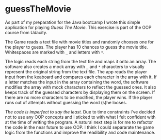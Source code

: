 # guessTheMovie 

As part of my preparation for the Java bootcamp I wrote this simple application for playing *Guess The Movie*. This exercise is part of the OOP course from Udacity.

The Game reads a text file with movie titles and randomly chooses one for the player to guess. The player has 10 chances
to guess the movie title. Whitespaces are marked with `_` and letters with `*`.

The logic reads each string from the text file and maps it onto an array. The software also creates a mock array with `_` and `*` characters to visually
represent the original string from the text file. The app reads the player input from the keaboard and compares each character in the array with it.
If a letter matches the input in the array containing the word, the software modifies the array with mock characters to reflect the guessed ones.
It also keeps track of the guessed characters by displaying them on the screen. If there are no more characters to be modified, the player wins.
If the player runs out of attempts without guessing the word (s)he looses.

*The code is imperfect to say the least.* Due to time constraints I've decided not to use any OOP concepts and I sticked to with what I felt confident with
at the time of writing the program. A natural next step is for me to refactor the code in the near future to use OOP.
I think I could separarate the game logic from the functions and improve the readibility and code maintenance.

